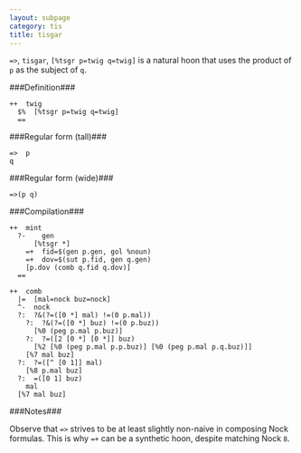 ```yaml
---
layout: subpage
category: tis
title: tisgar
---
```


`=>`, `tisgar`, `[%tsgr p=twig q=twig]` is a natural hoon that
uses the product of `p` as the subject of `q`.

###Definition###

    ++  twig  
      $%  [%tsgr p=twig q=twig]
      ==

###Regular form (tall)###

    =>  p
    q

###Regular form (wide)###

    =>(p q)

###Compilation###
    
    ++  mint
      ?-    gen
          [%tsgr *]  
        =+  fid=$(gen p.gen, gol %noun)
        =+  dov=$(sut p.fid, gen q.gen)
        [p.dov (comb q.fid q.dov)]
      ==

    ++  comb
      |=  [mal=nock buz=nock]
      ^-  nock
      ?:  ?&(?=([0 *] mal) !=(0 p.mal))
        ?:  ?&(?=([0 *] buz) !=(0 p.buz))
          [%0 (peg p.mal p.buz)]
        ?:  ?=([2 [0 *] [0 *]] buz)
          [%2 [%0 (peg p.mal p.p.buz)] [%0 (peg p.mal p.q.buz)]]
        [%7 mal buz]
      ?:  ?=([^ [0 1]] mal)
        [%8 p.mal buz]
      ?:  =([0 1] buz)
        mal
      [%7 mal buz]

###Notes###

Observe that `=>` strives to be at least slightly non-naive in
composing Nock formulas.  This is why `=+` can be a synthetic
hoon, despite matching Nock `8`.
